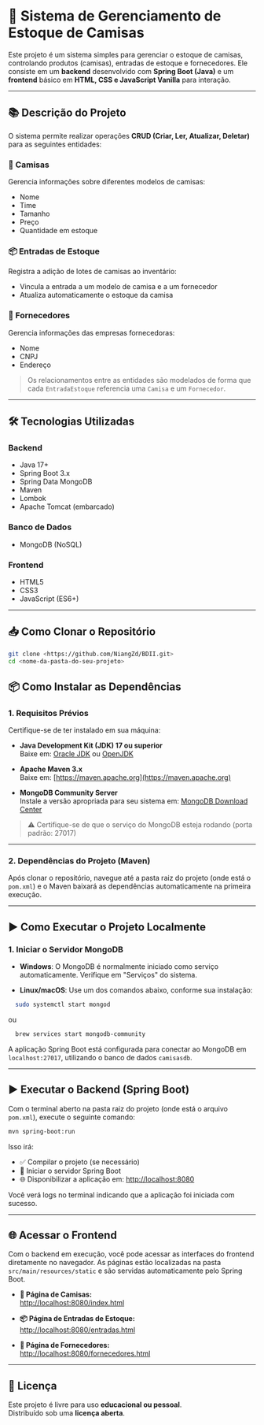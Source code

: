 # 🧺 Sistema de Gerenciamento de Estoque de Camisas

Este projeto é um sistema simples para gerenciar o estoque de camisas, controlando produtos (camisas), entradas de estoque e fornecedores. Ele consiste em um **backend** desenvolvido com **Spring Boot (Java)** e um **frontend** básico em **HTML, CSS e JavaScript Vanilla** para interação.

---

## 📚 Descrição do Projeto

O sistema permite realizar operações **CRUD (Criar, Ler, Atualizar, Deletar)** para as seguintes entidades:

### 👕 Camisas
Gerencia informações sobre diferentes modelos de camisas:
- Nome
- Time
- Tamanho
- Preço
- Quantidade em estoque

### 📦 Entradas de Estoque
Registra a adição de lotes de camisas ao inventário:
- Vincula a entrada a um modelo de camisa e a um fornecedor
- Atualiza automaticamente o estoque da camisa

### 🚚 Fornecedores
Gerencia informações das empresas fornecedoras:
- Nome
- CNPJ
- Endereço

> Os relacionamentos entre as entidades são modelados de forma que cada `EntradaEstoque` referencia uma `Camisa` e um `Fornecedor`.

---

## 🛠️ Tecnologias Utilizadas

### Backend
- Java 17+
- Spring Boot 3.x
- Spring Data MongoDB
- Maven
- Lombok
- Apache Tomcat (embarcado)

### Banco de Dados
- MongoDB (NoSQL)

### Frontend
- HTML5
- CSS3
- JavaScript (ES6+)

---

## 📥 Como Clonar o Repositório

```bash
git clone <https://github.com/NiangZd/BDII.git>
cd <nome-da-pasta-do-seu-projeto>
```

## 📦 Como Instalar as Dependências

### 1. Requisitos Prévios

Certifique-se de ter instalado em sua máquina:

- **Java Development Kit (JDK) 17 ou superior**  
  Baixe em: [Oracle JDK](https://www.oracle.com/java/technologies/javase-downloads.html) ou [OpenJDK](https://jdk.java.net)

- **Apache Maven 3.x**  
  Baixe em: [https://maven.apache.org](https://maven.apache.org)

- **MongoDB Community Server**  
  Instale a versão apropriada para seu sistema em: [MongoDB Download Center](https://www.mongodb.com/try/download/community)

> ⚠️ Certifique-se de que o serviço do MongoDB esteja rodando (porta padrão: 27017)

---

### 2. Dependências do Projeto (Maven)

Após clonar o repositório, navegue até a pasta raiz do projeto (onde está o `pom.xml`) e o Maven baixará as dependências automaticamente na primeira execução.

---

## ▶️ Como Executar o Projeto Localmente

### 1. Iniciar o Servidor MongoDB

- **Windows**: O MongoDB é normalmente iniciado como serviço automaticamente. Verifique em "Serviços" do sistema.

- **Linux/macOS**: Use um dos comandos abaixo, conforme sua instalação:

```bash
  sudo systemctl start mongod
```

ou

```bash
  brew services start mongodb-community
```

A aplicação Spring Boot está configurada para conectar ao MongoDB em `localhost:27017`, utilizando o banco de dados `camisasdb`.

---

## ▶️ Executar o Backend (Spring Boot)

Com o terminal aberto na pasta raiz do projeto (onde está o arquivo `pom.xml`), execute o seguinte comando:

```bash
mvn spring-boot:run
```

Isso irá:

- ✅ Compilar o projeto (se necessário)
- 🚀 Iniciar o servidor Spring Boot
- 🌐 Disponibilizar a aplicação em: [http://localhost:8080](http://localhost:8080)

Você verá logs no terminal indicando que a aplicação foi iniciada com sucesso.

---

## 🌐 Acessar o Frontend

Com o backend em execução, você pode acessar as interfaces do frontend diretamente no navegador. As páginas estão localizadas na pasta `src/main/resources/static` e são servidas automaticamente pelo Spring Boot.

- **🧥 Página de Camisas:**  
  [http://localhost:8080/index.html](http://localhost:8080/index.html)

- **📦 Página de Entradas de Estoque:**  
  [http://localhost:8080/entradas.html](http://localhost:8080/entradas.html)

- **🚚 Página de Fornecedores:**  
  [http://localhost:8080/fornecedores.html](http://localhost:8080/fornecedores.html)
---

## 📄 Licença

Este projeto é livre para uso **educacional ou pessoal**.  
Distribuído sob uma **licença aberta**.
